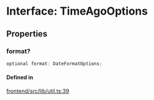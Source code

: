 # Interface: TimeAgoOptions

## Properties

### format?

```ts
optional format: DateFormatOptions;
```

#### Defined in

[frontend/src/lib/util.ts:39](https://github.com/headlamp-k8s/headlamp/blob/2481a1c9f2b4a69a9320466e7a455215b14b97b0/frontend/src/lib/util.ts#L39)

